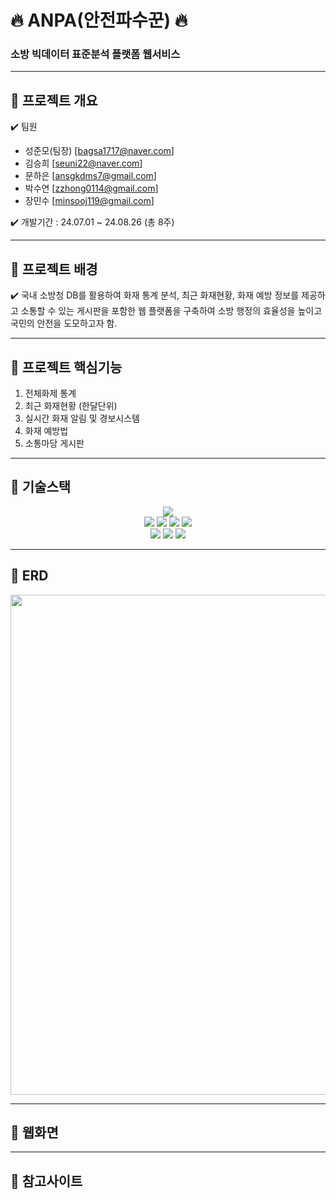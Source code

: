 # 🔥 ANPA(안전파수꾼) 🔥
### 소방 빅데이터 표준분석 플랫폼 웹서비스  
---  
## 🚒 프로젝트 개요  

✔️ 팀원  
* 성준모(팀장) [bagsa1717@naver.com]  
* 김승희 [seuni22@naver.com]  
* 문하은 [ansgkdms7@gmail.com]
* 박수연 [zzhong0114@gmail.com]  
* 장민수 [minsooj119@gmail.com]
  
✔️ 개발기간 : 24.07.01 ~ 24.08.26 (총 8주)  

---  
## 🚒 프로젝트 배경
✔️ 국내 소방청 DB를 활용하여 화재 통계 분석, 최근 화재현황, 화재 예방 정보를 제공하고 소통할 수 있는 게시판을 포함한 웹 플랫폼을 구축하여 소방 행정의 효율성을 높이고 국민의 안전을 도모하고자 함.  

---  
## 🚒 프로젝트 핵심기능  
1. 전체화제 통계
2. 최근 화재현황 (한달단위)
3. 실시간 화재 알림 및 경보시스템
4. 화재 예방법
5. 소통마당 게시판

---  
## 🚒 기술스택  
<div align="center">
  <img src="https://img.shields.io/badge/java-007396?style=for-the-badge&logo=java&logoColor=white">
<br>
  <img src="https://img.shields.io/badge/html-E34F26?style=for-the-badge&logo=html5&logoColor=white">
  <img src="https://img.shields.io/badge/css-1572B6?style=for-the-badge&logo=css3&logoColor=white">
  <img src="https://img.shields.io/badge/javascript-F7DF1E?style=for-the-badge&logo=javascript&logoColor=black">
  <img src="https://img.shields.io/badge/jquery-0769AD?style=for-the-badge&logo=jquery&logoColor=white">
<br>
  <img src="https://img.shields.io/badge/spring-6DB33F?style=for-the-badge&logo=spring&logoColor=white"> 
  <img src="https://img.shields.io/badge/oracle-F80000?style=for-the-badge&logo=oracle&logoColor=white"> 
  <img src="https://img.shields.io/badge/github-181717?style=for-the-badge&logo=github&logoColor=white">
</div>

---  
## 🚒 ERD  
<div align="center">
<img style="width:800px;" src="https://github.com/user-attachments/assets/c3509099-6d27-41f2-b54a-5a7a3fdb77ad">
</div>

---  
## 🚒  웹화면    

---  
## 🚒  참고사이트  
